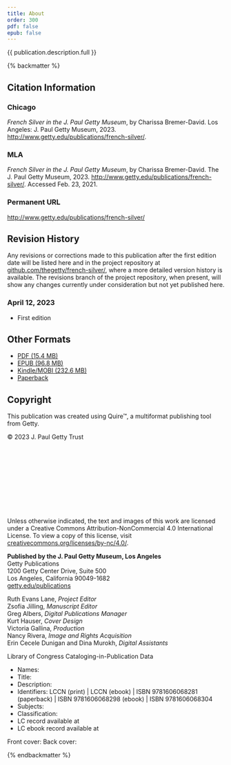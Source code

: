 ```yaml
---
title: About
order: 300
pdf: false
epub: false
---
```


{{ publication.description.full }}

{% backmatter %}

## Citation Information

### Chicago

*French Silver in the J. Paul Getty Museum*, by Charissa Bremer-David. Los Angeles: J. Paul Getty Museum, 2023. http://www.getty.edu/publications/french-silver/.

### MLA
*French Silver in the J. Paul Getty Museum*, by Charissa Bremer-David. The J. Paul Getty Museum, 2023. http://www.getty.edu/publications/french-silver/. Accessed <span class="cite-current-date">Feb. 23, 2021</span>.

### Permanent URL

http://www.getty.edu/publications/french-silver/

## Revision History

Any revisions or corrections made to this publication after the first edition date will be listed here and in the project repository at [github.com/thegetty/french-silver/](https://github.com/thegetty/french-silver/), where a more detailed version history is available. The revisions branch of the project repository, when present, will show any changes currently under consideration but not yet published here.

### April 12, 2023

  - First edition

## Other Formats

  - [PDF (15.4 MB)](/downloads/X.pdf)
  - [EPUB (96.8 MB)](/downloads/X.epub)
  - [Kindle/MOBI (232.6 MB)](/downloads/X.mobi)
  - [Paperback](https://shop.getty.edu/products/X)

## Copyright

This publication was created using Quire™, a multiformat publishing tool from Getty.

© 2023 J. Paul Getty Trust


<svg class="quire-copyright__icon">
<switch>
  <use xlink:href="#cc"></use>
</switch>
<switch>
  <use xlink:href="#cc-by"></use>
</switch>
<switch>
  <use xlink:href="#cc-by-nc"></use>
  <foreignObject width="135" height="30">
      <img src="../img/icons/cc-by-nc.png" alt="CC BY-NC" />
  </foreignObject>
</switch>
</svg>


Unless otherwise indicated, the text and images of this work are licensed under a Creative Commons Attribution-NonCommercial 4.0 International License. To view a copy of this license, visit [creativecommons.org/licenses/by-nc/4.0/](https://creativecommons.org/licenses/by-nc/4.0/).

**Published by the J. Paul Getty Museum, Los Angeles**<br />
Getty Publications<br />
1200 Getty Center Drive, Suite 500<br />
Los Angeles, California 90049-1682<br />
[getty.edu/publications](http://www.getty.edu/publications/)<br />

Ruth Evans Lane, *Project Editor* <br />
Zsofia Jilling, *Manuscript Editor* <br />
Greg Albers, *Digital Publications Manager* <br />
Kurt Hauser, *Cover Design* <br />
Victoria Gallina, *Production* <br />
Nancy Rivera, *Image and Rights Acquisition* <br />
Erin Cecele Dunigan and Dina Murokh, *Digital Assistants* <br />



Library of Congress Cataloging-in-Publication Data

- Names:
- Title:
- Description:
- Identifiers: LCCN  (print) | LCCN (ebook) | ISBN
   9781606068281 (paperback) | ISBN 9781606068298 (ebook) | ISBN
   9781606068304
- Subjects:
- Classification:
- LC record available at
- LC ebook record available at



Front cover:
Back cover:

{% endbackmatter %}
